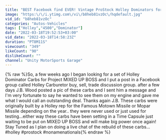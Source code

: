 ```yaml
---
title: "BEST Facebook find EVER! Vintage ProStock Holley Dominators for MIXED UP BOSS.."
image: "https:\/\/i.ytimg.com\/vi\/b8heb81vzOc\/hqdefault.jpg"
vid_id: "b8heb81vzOc"
categories: "Autos-Vehicles"
tags: ["Holley","4500","Dominator"]
date: "2022-03-18T19:52:53+03:00"
vid_date: "2022-03-18T14:58:23Z"
duration: "PT8M11S"
viewcount: "349"
likeCount: "90"
dislikeCount: ""
channel: "Unity MotorSports Garage"
---
```

{% raw %}So, a few weeks ago I began looking for a set of Holley Dominator Carbs for Project MIXED UP BOSS and I put a post in a Facebook group called Holley Carburetor buy, sell, trade discussion group. after a few days J.B. Wood posted a pic of these carbs and I sent him a message and I'm very fortunate to say he wanted to see them on my engine and gave me what I would call an outstanding deal. Thanks again J.B.  These carbs were originally built by a Holley rep for the Famous Motown Missile or Mopar Missile depending on the year.. they were never used or just used for testing...either way these carbs have been setting in a Time Capsule just waiting to be put on MIXED UP BOSS and will make big power once again!  Stay Tuned as I plan on doing a live chat of the rebuild of these carbs...<br />#holley #prostock #nonamenationals{% endraw %}
